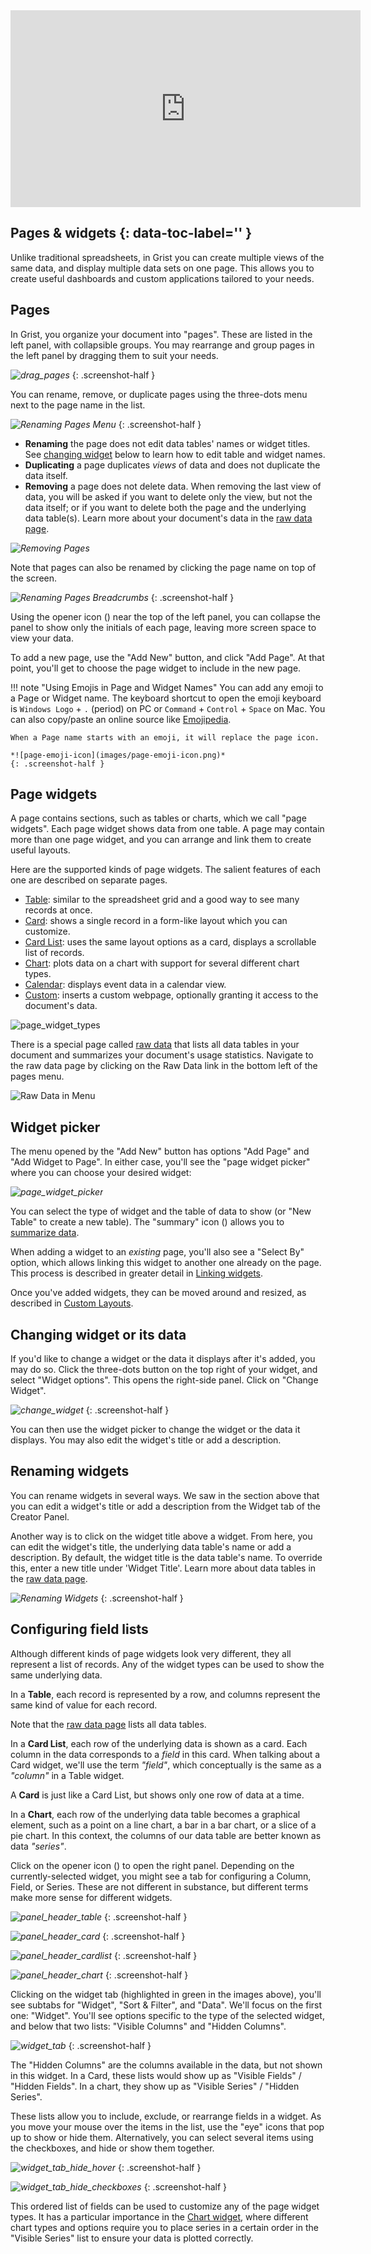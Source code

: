 <iframe width="560" height="315" src="https://www.youtube.com/embed/vTfOUEFR73Y?rel=0" frameborder="0" allow="accelerometer; autoplay; encrypted-media; gyroscope; picture-in-picture" allowfullscreen></iframe>

## Pages & widgets {: data-toc-label='' }

Unlike traditional spreadsheets, in Grist you can create multiple views of the same data, and
display multiple data sets on one page. This allows you to create useful dashboards and custom
applications tailored to your needs.

## Pages

In Grist, you organize your document into "pages". These are listed in the left panel, with collapsible
groups. You may rearrange and group pages in the left panel by dragging them to suit your needs.

*![drag_pages](images/drag_pages.png)*
{: .screenshot-half }

You can rename, remove, or duplicate pages using the three-dots menu next to the page name in the list. 

*![Renaming Pages Menu](images/rename_pages1.png)*
{: .screenshot-half }

* **Renaming** the page does not edit data tables' names or widget titles. See [changing widget](page-widgets.md#changing-widget-or-its-data) below to learn how to edit table and widget names.
* **Duplicating** a page duplicates *views* of data and does not duplicate the data itself.
* **Removing** a page does not delete data. When removing the last view of data, you will be asked if you want to delete only the view, but not the data itself; or if you want to delete both the page and the underlying data table(s). Learn more about your document's data in the [raw data page](raw-data.md).

*![Removing Pages](images/pages-delete.png)*

Note that pages can also be renamed by clicking the page name on top of the screen. 

*![Renaming Pages Breadcrumbs](images/rename_pages2.png)*
{: .screenshot-half }


Using the opener icon (<span class="grist-icon" style="--icon: var(--icon-PanelLeft)"></span>)
near the top of the left panel, you can collapse the panel to show only the initials of each page,
leaving more screen space to view your data.

To add a new page, use the "Add New" button, and click "Add Page". At that point, you'll get to
choose the page widget to include in the new page.

!!! note "Using Emojis in Page and Widget Names"
    You can add any emoji to a Page or Widget name. The keyboard shortcut to open the emoji keyboard is `Windows Logo` + `.` (period) on PC or `Command` + `Control` + `Space` on Mac. You can also copy/paste an online source like [Emojipedia](https://emojipedia.org/). 
    
    When a Page name starts with an emoji, it will replace the page icon.

    *![page-emoji-icon](images/page-emoji-icon.png)*
    {: .screenshot-half }

## Page widgets

A page contains sections, such as tables or charts, which we call "page widgets". Each page widget
shows data from one table. A page may contain more than one page widget, and you can arrange and
link them to create useful layouts.

Here are the supported kinds of page widgets. The salient features of each one are described
on separate pages.

- [Table](widget-table.md): similar to the spreadsheet grid and a good way to see many records at once.
- [Card](widget-card.md): shows a single record in a form-like layout which you can customize.
- [Card List](widget-card.md): uses the same layout options as a card, displays a scrollable list of records.
- [Chart](widget-chart.md): plots data on a chart with support for several different chart types.
- [Calendar](widget-calendar.md): displays event data in a calendar view.
- [Custom](widget-custom.md): inserts a custom webpage, optionally granting it access to the document's data.

![page_widget_types](images/page_widget_types.png)

There is a special page called [raw data](raw-data.md) that lists all data tables in your document and summarizes your document's usage statistics. Navigate to the raw data page by clicking on the Raw Data link in the bottom left of the pages menu.

![Raw Data in Menu](images/raw-data/raw-data-nav.png)

## Widget picker

The menu opened by the "Add New" button has options "Add Page" and "Add Widget to Page". In either
case, you'll see the "page widget picker" where you can choose your desired widget:

*![page_widget_picker](images/page_widget_picker.png)*

You can select the type of widget and the table of data to show (or "New Table" to create a new
table). The "summary" icon (<span class="grist-icon" style="--icon: var(--icon-Pivot)"></span>)
allows you to [summarize data](summary-tables.md).

When adding a widget to an _existing_ page, you'll also see a "Select By" option, which allows
linking this widget to another one already on the page. This process is described in greater
detail in [Linking widgets](linking-widgets.md).

Once you've added widgets, they can be moved around and resized, as described in [Custom
Layouts](custom-layouts.md).

## Changing widget or its data

If you'd like to change a widget or the data it displays after it's added, you may do so. Click
the three-dots button on the top right of your widget, and select "Widget options". This opens the
right-side panel. Click on "Change Widget".

*![change_widget](images/change_widget.png)*
{: .screenshot-half }

You can then use the widget picker to change the widget or the data it displays. You may also edit the widget's title or add a description. 

## Renaming widgets

You can rename widgets in several ways. We saw in the section above that you can edit a widget's title or add a description from the Widget tab of the Creator Panel.

Another way is to click on the widget title above a widget. From here, you can edit the widget's title, the underlying data table's name or add a description. By default, the widget title is the data table's name. To override this, enter a new title under 'Widget Title'. Learn more about data tables in the [raw data page](raw-data.md).

*![Renaming Widgets](images/widgets-renaming.png)*
{: .screenshot-half }

## Configuring field lists

Although different kinds of page widgets look very different, they all represent a list of
records. Any of the widget types can be used to show the same underlying data.

In a **Table**, each record is represented by a row, and columns represent the same kind of value
for each record.

Note that the [raw data page](raw-data.md) lists all data tables.

In a **Card List**, each row of the underlying data is shown as a card. Each column in the data
corresponds to a *field* in this card. When talking about a Card widget, we'll use the term
*"field"*, which conceptually is the same as a *"column"* in a Table widget.

A **Card** is just like a Card List, but shows only one row of data at a time.

In a **Chart**, each row of the underlying data table becomes a graphical element, such as a point
on a line chart, a bar in a bar chart, or a slice of a pie chart. In this context, the columns of
our data table are better known as data *"series"*.

Click on the opener icon (<span class="grist-icon" style="--icon: var(--icon-PanelRight)"></span>) to
open the right panel. Depending on the currently-selected widget, you might see a tab for
configuring a Column, Field, or Series. These are not different in substance, but different terms
make more sense for different widgets.

*![panel_header_table](images/panel_header_table.png)*
{: .screenshot-half }

*![panel_header_card](images/panel_header_card.png)*
{: .screenshot-half }

*![panel_header_cardlist](images/panel_header_cardlist.png)*
{: .screenshot-half }

*![panel_header_chart](images/panel_header_chart.png)*
{: .screenshot-half }

Clicking on the widget tab (highlighted in green in the images above), you'll see subtabs for
"Widget", "Sort & Filter", and "Data". We'll focus on the first one: "Widget". You'll see options
specific to the type of the selected widget, and below that two lists: "Visible Columns" and
"Hidden Columns".

*![widget_tab](images/widget_tab.png)*
{: .screenshot-half }

The "Hidden Columns" are the columns available in the data, but not shown in this widget. In a
Card, these lists would show up as "Visible Fields" / "Hidden Fields". In a chart, they show up as
"Visible Series" / "Hidden Series".

These lists allow you to include, exclude, or rearrange fields in a widget. As you move your mouse
over the items in the list, use the "eye" icons that pop up to show or hide them. Alternatively,
you can select several items using the checkboxes, and hide or show them together.

*![widget_tab_hide_hover](images/widget_tab_hide_hover.png)*
{: .screenshot-half }

*![widget_tab_hide_checkboxes](images/widget_tab_hide_checkboxes.png)*
{: .screenshot-half }

This ordered list of fields can be used to customize any of the page widget types. It has a
particular importance in the [Chart widget](widget-chart.md), where different chart types and options require you to
place series in a certain order in the "Visible Series" list to ensure your data is plotted
correctly.
